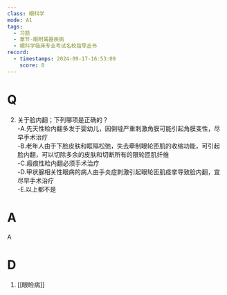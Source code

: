 ```yaml
---
class: 眼科学
mode: A1
tags:
  - 习题
  - 章节-眼附属器疾病
  - 眼科学临床专业考试名校指导丛书
record:
  - timestamps: 2024-09-17-16:53:09
    score: 0
---
```


# Q
2. 关于脸内翻；下列哪项是正确的？  
-A.先天性睑内翻多发于婴幼儿，因倒噠严重刺激角膜可能引起角膜变性，尽早手术治疗  
-B.老年人由于下脸皮肤和眶隔松弛，失去牵制眼轮匝肌的收缩功能，可引起脸内翻，可以切除多余的皮肤和切断所有的限轮匝肌纤维  
-C.瘢痕性睑内翻必须手术治疗  
-D.甲状腺相关性眼病的病人由手炎症刺激引起眼轮匝肌痉挛导致脸内翻，宜尽早手术治疗  
-E.以上都不是
# A
A
# D
1. [[眼睑病]]
